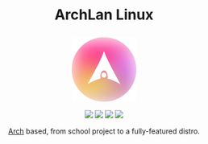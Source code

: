 # <p align="center">ArchLan Linux</p>

<p align="center">
<a href="https://archlan.github.io"><img src="https://raw.githubusercontent.com/archlan/assets/main/img/logo/128x128_logo.svg" height="128" width="128" alt="ArchLan"></a>
</p>


<p align="center">
  <img src="https://img.shields.io/badge/Latest-v22.02-a?color=2F1254&labelColor=131a1c&style=for-the-badge">
  <img src="https://img.shields.io/github/downloads/archlan/releases/total?color=2F1254&labelColor=131a1c&style=for-the-badge">
  <img src="https://img.shields.io/github/stars/archlan/iso?color=2F1254&labelColor=131a1c&style=for-the-badge">
  <img src="https://img.shields.io/github/issues/archlan/issue-tracker?color=2F1254&labelColor=131a1c&style=for-the-badge">
</p>

<p align="center">
<a href="https://www.archlinux.org">Arch</a> based, from school project to a fully-featured distro.
</p>
